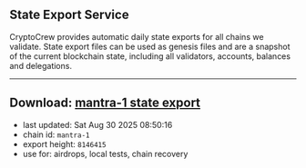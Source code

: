 ## State Export Service
CryptoCrew provides automatic daily state exports for all chains we validate. State export files can be used as genesis files and are a snapshot of the current blockchain state, including all validators, accounts, balances and delegations.

---
**Download: [mantra-1 state export](https://dl-eu2.ccvalidators.com/SERVICE/mantrachain/mantra-1_export_8146415.json)**
---

- last updated: Sat Aug 30 2025 08:50:16
- chain id: `mantra-1`
- export height: `8146415`
- use for: airdrops, local tests, chain recovery
